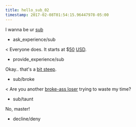 ```yaml
---
title: hello_sub_02
timestamp: 2017-02-08T01:54:15.96447978-05:00
---
```


I wanna be ur [sub](experience)
* ask_experience/sub

< Everyone does. It starts at $[50](price) [USD](currency).
* provide_experience/sub

Okay.. that's a [bit steep](optout).
* sub/broke

< Are you another [broke-ass loser](insult) trying to waste my time?
* sub/taunt

No, master!
* decline/deny
